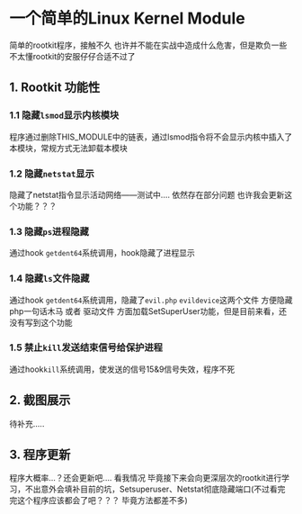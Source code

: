 # 一个简单的Linux Kernel Module
简单的rootkit程序，接触不久 也许并不能在实战中造成什么危害，但是欺负一些不太懂rootkit的安服仔仔合适不过了
## 1. Rootkit 功能性
### 1.1 隐藏`lsmod`显示内核模块
程序通过删除THIS_MODULE中的链表，通过lsmod指令将不会显示内核中插入了本模块，常规方式无法卸载本模块
### 1.2 隐藏`netstat`显示
隐藏了netstat指令显示活动网络——测试中.... 依然存在部分问题 也许我会更新这个功能？？？
### 1.3 隐藏`ps`进程隐藏
通过hook `getdent64`系统调用，hook隐藏了进程显示
### 1.4 隐藏`ls`文件隐藏
通过hook `getdent64`系统调用，隐藏了`evil.php` `evildevice`这两个文件 方便隐藏php一句话木马 或者 驱动文件 方面加载SetSuperUser功能，但是目前来看，还没有写到这个功能
### 1.5 禁止`kill`发送结束信号给保护进程
通过hook`kill`系统调用，使发送的信号15&9信号失效，程序不死
## 2. 截图展示
待补充.....
## 3. 程序更新
程序大概率...？还会更新吧.... 
看我情况 毕竟接下来会向更深层次的rootkit进行学习，不出意外会填补目前的坑，Setsuperuser、Netstat彻底隐藏端口(不过看完完这个程序应该都会了吧？？？ 毕竟方法都差不多)